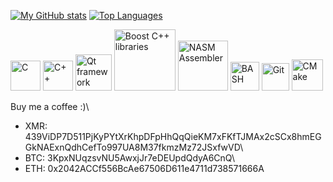 [![My GitHub stats](https://github-readme-stats.vercel.app/api?username=AlexCr4ckPentest&count_private=true&show_icons=true&hide_border=true&theme=tokyonight)](https://github.com/AlexCr4ckPentest)
[![Top Languages](https://github-readme-stats.vercel.app/api/top-langs/?username=AlexCr4ckPentest&layout=compact&hide_border=true&theme=tokyonight)](https://github.com/AlexCr4ckPentest)

<div class="tools_and_languages">
  <img src="./img/tools_and_languages/C_logo.png" alt="C" width="48px"/>
  <img src="./img/tools_and_languages/C++_logo.png" alt="C++" width="48px"/>
  <img src="./img/tools_and_languages/Qt_logo.png" alt="Qt framework" width="58px"/>
  <img src="./img/tools_and_languages/Boost_logo.png" alt="Boost C++ libraries" width="98px"/>
  <img src="./img/tools_and_languages/NASM_logo.png" alt="NASM Assembler" width="80px"/>
  <img src="./img/tools_and_languages/Bash_logo.png" alt="BASH" width="46px"/>
  <img src="./img/tools_and_languages/Git_logo.png" alt="Git" width="44px"/>
  <img src="./img/tools_and_languages/CMake_logo.png" alt="CMake" width="50px"/>
</div>

Buy me a coffee :)\
* XMR: 439ViDP7D511PjKyPYtXrKhpDFpHhQqQieKM7xFKfTJMAx2cSCx8hmEGGkNAExnQdhCefTo997UA8M37fkmzMz72JSxfwVD\
* BTC: 3KpxNUqzsvNU5AwxjJr7eDEUpdQdyA6CnQ\
* ETH: 0x2042ACCf556BcAe67506D611e4711d738571666A
